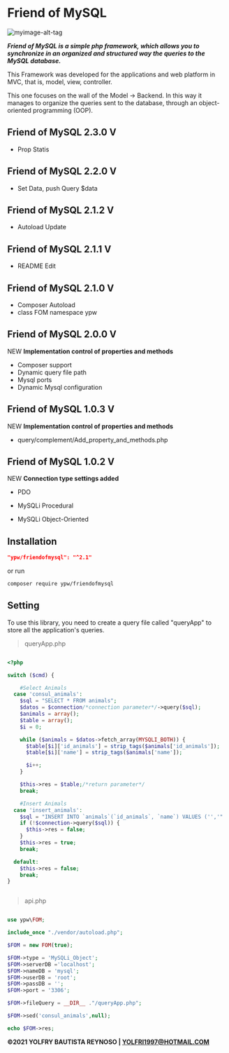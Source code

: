 # Friend of MySQL

![myimage-alt-tag](https://i.ibb.co/kX8n3Y2/friendof-My-SQL-text.png)

**_Friend of MySQL is a simple php framework, which allows you to synchronize in an organized and structured way the queries to the MySQL database._**

This Framework was developed for the applications and web platform in MVC, that is, model, view, controller.

This one focuses on the wall of the Model -> Backend. In this way it manages to organize the queries sent to the database,
through an object-oriented programming (OOP).


## Friend of MySQL 2.3.0 V

- Prop Statis

## Friend of MySQL 2.2.0 V

- Set Data, push Query $data

## Friend of MySQL 2.1.2 V

- Autoload Update

## Friend of MySQL 2.1.1 V

- README Edit

## Friend of MySQL 2.1.0 V

- Composer Autoload
- class FOM namespace ypw



## Friend of MySQL 2.0.0 V

NEW **Implementation control of properties and methods**

- Composer support
- Dynamic query file path
- Mysql ports
- Dynamic Mysql configuration

## Friend of MySQL 1.0.3 V

NEW **Implementation control of properties and methods**

- query/complement/Add_property_and_methods.php

## Friend of MySQL 1.0.2 V

NEW **Connection type settings added**

- PDO

- MySQLi Procedural

- MySQLi Object-Oriented

## Installation

```json
"ypw/friendofmysql": "^2.1"
```

or run

```sh
composer require ypw/friendofmysql

```

## Setting

To use this library, you need to create a query file called "queryApp" to store all the application's queries.

> queryApp.php

```php

<?php

switch ($cmd) {

    #Select Animals
  case 'consul_animals':
    $sql = "SELECT * FROM animals";
    $datos = $connection/*connection parameter*/->query($sql);
    $animals = array();
    $table = array();
    $i = 0;

    while ($animals = $datos->fetch_array(MYSQLI_BOTH)) {
      $table[$i]['id_animals'] = strip_tags($animals['id_animals']);
      $table[$i]['name'] = strip_tags($animals['name']);

      $i++;
    }

    $this->res = $table;/*return parameter*/
    break;

    #Insert Animals
  case 'insert_animals':
    $sql = "INSERT INTO `animals`(`id_animals`, `name`) VALUES ('','" . $data['name'] . "')";
    if (!$connection->query($sql)) {
      $this->res = false;
    }
    $this->res = true;
    break;

  default:
    $this->res = false;
    break;
}



```

> api.php

```php

use ypw\FOM;

include_once "./vendor/autoload.php";

$FOM = new FOM(true);

$FOM->type = 'MySQLi_Object';
$FOM->serverDB ='localhost';
$FOM->nameDB = 'mysql';
$FOM->userDB = 'root';
$FOM->passDB = '';
$FOM->port = '3306';

$FOM->fileQuery = __DIR__ ."/queryApp.php";

$FOM->sed('consul_animals',null);

echo $FOM->res;
```

**©2021 YOLFRY BAUTISTA REYNOSO | YOLFRI1997@HOTMAIL.COM**
